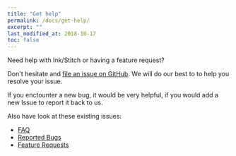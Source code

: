 ```yaml
---
title: "Get help"
permalink: /docs/get-help/
excerpt: ""
last_modified_at: 2018-10-17
toc: false
---
```


Need help with Ink/Stitch or having a feature request?

Don't hesitate and [file an issue on GitHub](https://github.com/inkstitch/inkstitch/issues). We will do our best to to help you resolve your issue.

If you enctounter a new bug, it would be very helpful, if you would add a new Issue to report it back to us.

Also have look at these existing issues:

* [FAQ](/docs/faq)
* [Reported Bugs](https://github.com/inkstitch/inkstitch/issues?q=is%3Aissue+is%3Aopen+label%3Abug)
* [Feature Requests](https://github.com/inkstitch/inkstitch/issues?q=is%3Aissue+is%3Aopen+label%3A%22feature+request%22)
